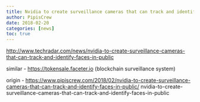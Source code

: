 ```yaml
---
title: Nvidia to create surveillance cameras that can track and identify faces in public
author: PipisCrew
date: 2018-02-20
categories: [news]
toc: true
---
```


http://www.techradar.com/news/nvidia-to-create-surveillance-cameras-that-can-track-and-identify-faces-in-public

similar - https://tokensale.faceter.io (blockchain surveillance system)

origin - https://www.pipiscrew.com/2018/02/nvidia-to-create-surveillance-cameras-that-can-track-and-identify-faces-in-public/ nvidia-to-create-surveillance-cameras-that-can-track-and-identify-faces-in-public